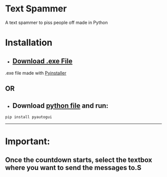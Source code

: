 # Text Spammer
 
A text spammer to piss people off made in Python


# Installation
* ## [Download .exe File](https://github.com/Syon-vt/Text-Spammer/raw/main/Text-Spam.exe)
.exe file made with [Pyinstaller](https://pyinstaller.org/en/stable/index.html)


## OR

* ## Download [python file](https://github.com/Syon-vt/Text-Spammer/blob/main/main.py) and run:
```pip install pyautogui```
- - - -

# Important:

## Once the countdown starts, select the textbox where you want to send the messages to.S

